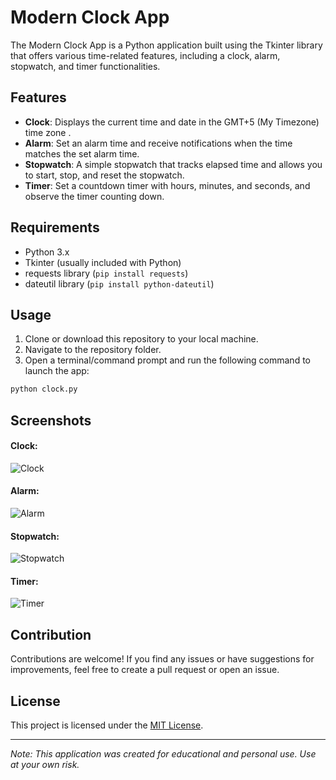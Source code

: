 # Modern Clock App

The Modern Clock App is a Python application built using the Tkinter library that offers various time-related features, including a clock, alarm, stopwatch, and timer functionalities.

## Features

- **Clock**: Displays the current time and date in the GMT+5 (My Timezone) time zone .
- **Alarm**: Set an alarm time and receive notifications when the time matches the set alarm time.
- **Stopwatch**: A simple stopwatch that tracks elapsed time and allows you to start, stop, and reset the stopwatch.
- **Timer**: Set a countdown timer with hours, minutes, and seconds, and observe the timer counting down.

## Requirements

- Python 3.x
- Tkinter (usually included with Python)
- requests library (`pip install requests`)
- dateutil library (`pip install python-dateutil`)

## Usage

1. Clone or download this repository to your local machine.
2. Navigate to the repository folder.
3. Open a terminal/command prompt and run the following command to launch the app:
```bash
python clock.py
```

## Screenshots
#### Clock:
![Clock](https://github.com/RyanGamingYT/Clock/blob/main/Screenshots/_Clock.JPG)
#### Alarm:
![Alarm](https://github.com/RyanGamingYT/Clock/blob/main/Screenshots/Alarm.JPG)
#### Stopwatch:
![Stopwatch](https://github.com/RyanGamingYT/Clock/blob/main/Screenshots/Stopwatch.JPG)
#### Timer:
![Timer](https://github.com/RyanGamingYT/Clock/blob/main/Screenshots/Timer.JPG)
## Contribution

Contributions are welcome! If you find any issues or have suggestions for improvements, feel free to create a pull request or open an issue.

## License

This project is licensed under the [MIT License](LICENSE).

---

*Note: This application was created for educational and personal use. Use at your own risk.*
